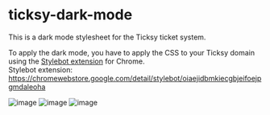 # ticksy-dark-mode
This is a dark mode stylesheet for the Ticksy ticket system.

To apply the dark mode, you have to apply the CSS to your Ticksy domain using the [Stylebot extension]([url](https://chromewebstore.google.com/detail/stylebot/oiaejidbmkiecgbjeifoejpgmdaleoha)) for Chrome.<br>
Stylebot extension: https://chromewebstore.google.com/detail/stylebot/oiaejidbmkiecgbjeifoejpgmdaleoha

![image](https://github.com/axmusic/ticksy-dark-mode/assets/37789021/45ce224f-7d08-4bb0-803d-c33101bd3917)
![image](https://github.com/axmusic/ticksy-dark-mode/assets/37789021/7597e059-4178-4180-86f3-3bf10ccfbd54)
![image](https://github.com/axmusic/ticksy-dark-mode/assets/37789021/09d2711a-f1b9-4aad-8929-683e8587f522)
